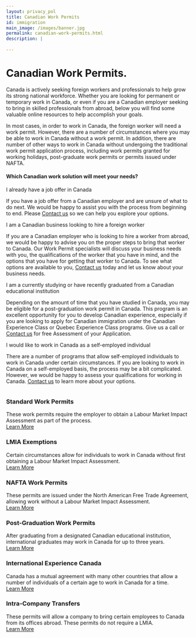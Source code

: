 ```yaml
---
layout: privacy_pol
title: Canadian Work Permits
id: immigration
main_image: /images/banner.jpg
permalink: canadian-work-permits.html
description: |
 
---
```

# Canadian Work Permits.


Canada is actively seeking foreign workers and professionals to help grow its strong national workforce. Whether you are looking for permanent or temporary work in Canada, or even if you are a Canadian employer seeking to bring in skilled professionals from abroad, below you will find some valuable online resources to help accomplish your goals.


In most cases, in order to work in Canada, the foreign worker will need a work permit. However, there are a number of circumstances where you may be able to work in Canada without a work permit. In addition, there are number of other ways to work in Canada without undergoing the traditional work permit application process, including work permits granted for working holidays, post-graduate work permits or permits issued under NAFTA.

#### Which Canadian work solution will meet your needs?

<div class="ui styled accordion">
  <div class="title active">
    <i class="dropdown icon"></i>
    I already have a job offer in Canada 
  </div>
  <div class="content active">
    <p class="transition visible">If you have a job offer from a Canadian employer and are unsure of what to do next. We would be happy to assist you with the process from beginning to end. Please  <a href="/contact.html">Contact us</a> so we can help you explore your options.</p>
  </div>
  <div class="title">
    <i class="dropdown icon"></i>
    I am a Canadian business looking to hire a foreign worker 
  </div>
  <div class="content">
    <p class="transition hidden">If you are a Canadian employer who is looking to hire a worker from abroad, we would be happy to advise you on the proper steps to bring that worker to Canada. Our Work Permit specialists will discuss your business needs with you, the qualifications of the worker that you have in mind, and the options that you have for getting that worker to Canada. To see what options are available to you, <a href="/contact.html">Contact us</a>    today and let us know about your business needs. </p>
  </div>
   <div class="title">
    <i class="dropdown icon"></i>
   I am a currently studying or have recently graduated from a Canadian educational institution 
  </div>
  <div class="content">
    <p class="transition hidden">Depending on the amount of time that you have studied in Canada, you may be eligible for a post-graduation work permit in Canada. This program is an excellent opportunity for you to develop Canadian experience, especially if you are looking to apply for Canadian immigration under the Canadian Experience Class or Quebec Experience Class programs. Give us a call or <a href="/contact.html">Contact us</a> for free Assessment of your Application.</p>
  </div>
   <div class="title">
    <i class="dropdown icon"></i>
    I would like to work in Canada as a self-employed individual 
  </div>
  <div class="content">
    <p class="transition hidden">There are a number of programs that allow self-employed individuals to work in Canada under certain circumstances. If you are looking to work in Canada on a self-employed basis, the process may be a bit complicated. However, we would be happy to assess your qualifications for working in Canada. <a href="/contact.html">Contact us</a>   to learn more about your options. </p>
  </div>
</div>


<div class="ui vertical stripe mt_50  imm_prog client_say" >
   <div class="ui container">
      <div class="ui grid">
        <div class="three column row stackable ">
          <div class="column mt_20">
              <div class="ui link">
                <div class="m-0-auto">
                    <div class=" text_center">
                      <div class="p_20 mb_20"><h3 class="theme_green">Standard Work Permits</h3></div>
                      <div class="p_16 mb_20">
                        These work permits require the employer to obtain a Labour Market Impact Assessment as part of the process.
                      </div>
                      <a href="contact.html" class="button_style1 size-small">Learn More</a>
                    </div>
                </div>
              </div>
          </div>
          <div class="column mt_20">
              <div class="ui link">
                <div class="m-0-auto">
                    <div class=" text_center">
                      <div class="p_20 mb_20"><h3 class="theme_green">LMIA Exemptions</h3></div>
                      <div class="p_16 mb_20">
                       Certain circumstances allow for individuals to work in Canada without first obtaining a Labour Market Impact Assessment.
                      </div>
                      <a href="contact.html" class="button_style1 size-small">Learn More</a>
                    </div>
                </div>
              </div>
          </div>
          <div class="column mt_20">
              <div class="ui link">
                <div class="m-0-auto">
                    <div class=" text_center">
                      <div class="p_20 mb_20"><h3 class="theme_green">NAFTA Work Permits</h3></div>
                      <div class="p_16 mb_20">
                        These permits are issued under the North American Free Trade Agreement, allowing work without a Labour Market Impact Assessment.
                      </div>
                      <a href="contact.html" class="button_style1 size-small">Learn More</a>
                    </div>
                </div>
              </div>
          </div>
          <div class="column mt_50">
              <div class="ui link">
                <div class="m-0-auto">
                    <div class=" text_center">
                      <div class="p_20 mb_20"><h3 class="theme_green">Post-Graduation Work Permits</h3></div>
                      <div class="p_16 mb_20">
                       After graduating from a designated Canadian educational institution, international graduates may work in Canada for up to three years.
                      </div>
                      <a href="contact.html" class="button_style1 size-small">Learn More</a>
                    </div>
                </div>
              </div>
          </div>
          <div class="column mt_50">
              <div class="ui link">
                <div class="m-0-auto">
                    <div class=" text_center">
                      <div class="p_20 mb_20"><h3 class="theme_green">International Experience Canada</h3></div>
                      <div class="p_16 mb_20">
                       Canada has a mutual agreement with many other countries that allow a number of individuals of a certain age to work in Canada for a time.
                      </div>
                      <a href="contact.html" class="button_style1 size-small">Learn More</a>
                    </div>
                </div>
              </div>
          </div>
          <div class="column mt_50">
              <div class="ui link">
                <div class="m-0-auto">
                    <div class=" text_center">
                      <div class="p_20 mb_20"><h3 class="theme_green">Intra-Company Transfers</h3></div>
                      <div class="p_16 mb_20">
                       These permits will allow a company to bring certain employees to Canada from its offices abroad. These permits do not require a LMIA.
                      </div>
                      <a href="contact.html" class="button_style1 size-small">Learn More</a>
                    </div>
                </div>
              </div>
          </div>
        </div>  
      </div>
   </div>
</div>